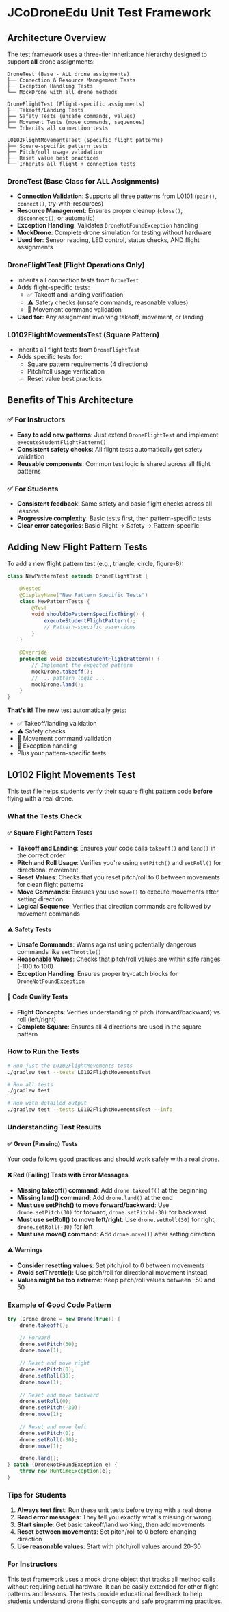 # JCoDroneEdu Unit Test Framework

## Architecture Overview

The test framework uses a three-tier inheritance hierarchy designed to support **all** drone assignments:

```
DroneTest (Base - ALL drone assignments)
├── Connection & Resource Management Tests
├── Exception Handling Tests  
└── MockDrone with all drone methods

DroneFlightTest (Flight-specific assignments)
├── Takeoff/Landing Tests
├── Safety Tests (unsafe commands, values)
├── Movement Tests (move commands, sequences)
└── Inherits all connection tests

L0102FlightMovementsTest (Specific flight patterns)
├── Square-specific pattern tests
├── Pitch/roll usage validation
├── Reset value best practices
└── Inherits all flight + connection tests
```

### **DroneTest** (Base Class for ALL Assignments)
- **Connection Validation**: Supports all three patterns from L0101 (`pair()`, `connect()`, try-with-resources)
- **Resource Management**: Ensures proper cleanup (`close()`, `disconnect()`, or automatic)
- **Exception Handling**: Validates `DroneNotFoundException` handling
- **MockDrone**: Complete drone simulation for testing without hardware
- **Used for**: Sensor reading, LED control, status checks, AND flight assignments

### **DroneFlightTest** (Flight Operations Only)
- Inherits all connection tests from `DroneTest`
- Adds flight-specific tests:
  - ✅ Takeoff and landing verification
  - ⚠️ Safety checks (unsafe commands, reasonable values)  
  - 🚀 Movement command validation
- **Used for**: Any assignment involving takeoff, movement, or landing

### **L0102FlightMovementsTest** (Square Pattern)
- Inherits all flight tests from `DroneFlightTest`
- Adds specific tests for:
  - Square pattern requirements (4 directions)
  - Pitch/roll usage verification
  - Reset value best practices

## Benefits of This Architecture

### ✅ **For Instructors**
- **Easy to add new patterns**: Just extend `DroneFlightTest` and implement `executeStudentFlightPattern()`
- **Consistent safety checks**: All flight tests automatically get safety validation
- **Reusable components**: Common test logic is shared across all flight patterns

### ✅ **For Students**
- **Consistent feedback**: Same safety and basic flight checks across all lessons
- **Progressive complexity**: Basic tests first, then pattern-specific tests
- **Clear error categories**: Basic Flight → Safety → Pattern-specific

## Adding New Flight Pattern Tests

To add a new flight pattern test (e.g., triangle, circle, figure-8):

```java
class NewPatternTest extends DroneFlightTest {
    
    @Nested
    @DisplayName("New Pattern Specific Tests")
    class NewPatternTests {
        @Test
        void shouldDoPatternSpecificThing() {
            executeStudentFlightPattern();
            // Pattern-specific assertions
        }
    }
    
    @Override
    protected void executeStudentFlightPattern() {
        // Implement the expected pattern
        mockDrone.takeoff();
        // ... pattern logic ...
        mockDrone.land();
    }
}
```

**That's it!** The new test automatically gets:
- ✅ Takeoff/landing validation
- ⚠️ Safety checks  
- 🚀 Movement command validation
- 🔄 Exception handling
- Plus your pattern-specific tests

## L0102 Flight Movements Test

This test file helps students verify their square flight pattern code **before** flying with a real drone.

### What the Tests Check

#### ✅ **Square Flight Pattern Tests**
- **Takeoff and Landing**: Ensures your code calls `takeoff()` and `land()` in the correct order
- **Pitch and Roll Usage**: Verifies you're using `setPitch()` and `setRoll()` for directional movement
- **Reset Values**: Checks that you reset pitch/roll to 0 between movements for clean flight patterns
- **Move Commands**: Ensures you use `move()` to execute movements after setting direction
- **Logical Sequence**: Verifies that direction commands are followed by movement commands

#### ⚠️ **Safety Tests**
- **Unsafe Commands**: Warns against using potentially dangerous commands like `setThrottle()`
- **Reasonable Values**: Checks that pitch/roll values are within safe ranges (-100 to 100)
- **Exception Handling**: Ensures proper try-catch blocks for `DroneNotFoundException`

#### 🎯 **Code Quality Tests**
- **Flight Concepts**: Verifies understanding of pitch (forward/backward) vs roll (left/right)
- **Complete Square**: Ensures all 4 directions are used in the square pattern

### How to Run the Tests

```bash
# Run just the L0102FlightMovements tests
./gradlew test --tests L0102FlightMovementsTest

# Run all tests
./gradlew test

# Run with detailed output
./gradlew test --tests L0102FlightMovementsTest --info
```

### Understanding Test Results

#### ✅ **Green (Passing) Tests**
Your code follows good practices and should work safely with a real drone.

#### ❌ **Red (Failing) Tests with Error Messages**
- **Missing takeoff() command**: Add `drone.takeoff()` at the beginning
- **Missing land() command**: Add `drone.land()` at the end
- **Must use setPitch() to move forward/backward**: Use `drone.setPitch(30)` for forward, `drone.setPitch(-30)` for backward
- **Must use setRoll() to move left/right**: Use `drone.setRoll(30)` for right, `drone.setRoll(-30)` for left
- **Must use move() command**: Add `drone.move(1)` after setting direction

#### ⚠️ **Warnings**
- **Consider resetting values**: Set pitch/roll to 0 between movements
- **Avoid setThrottle()**: Use pitch/roll for directional movement instead
- **Values might be too extreme**: Keep pitch/roll values between -50 and 50

### Example of Good Code Pattern

```java
try (Drone drone = new Drone(true)) {
    drone.takeoff();

    // Forward
    drone.setPitch(30);
    drone.move(1);
    
    // Reset and move right
    drone.setPitch(0);
    drone.setRoll(30);
    drone.move(1);
    
    // Reset and move backward
    drone.setRoll(0);
    drone.setPitch(-30);
    drone.move(1);
    
    // Reset and move left
    drone.setPitch(0);
    drone.setRoll(-30);
    drone.move(1);

    drone.land();
} catch (DroneNotFoundException e) {
    throw new RuntimeException(e);
}
```

### Tips for Students

1. **Always test first**: Run these unit tests before trying with a real drone
2. **Read error messages**: They tell you exactly what's missing or wrong
3. **Start simple**: Get basic takeoff/land working, then add movements
4. **Reset between movements**: Set pitch/roll to 0 before changing direction
5. **Use reasonable values**: Start with pitch/roll values around 20-30

### For Instructors

This test framework uses a mock drone object that tracks all method calls without requiring actual hardware. It can be easily extended for other flight patterns and lessons. The tests provide educational feedback to help students understand drone flight concepts and safe programming practices.
